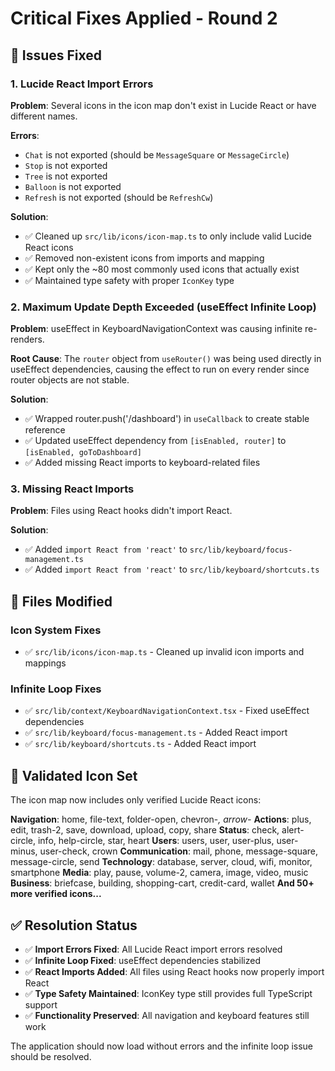 # Critical Fixes Applied - Round 2

## 🚨 Issues Fixed

### 1. **Lucide React Import Errors**
**Problem**: Several icons in the icon map don't exist in Lucide React or have different names.

**Errors**:
- `Chat` is not exported (should be `MessageSquare` or `MessageCircle`)
- `Stop` is not exported 
- `Tree` is not exported
- `Balloon` is not exported
- `Refresh` is not exported (should be `RefreshCw`)

**Solution**: 
- ✅ Cleaned up `src/lib/icons/icon-map.ts` to only include valid Lucide React icons
- ✅ Removed non-existent icons from imports and mapping
- ✅ Kept only the ~80 most commonly used icons that actually exist
- ✅ Maintained type safety with proper `IconKey` type

### 2. **Maximum Update Depth Exceeded (useEffect Infinite Loop)**
**Problem**: useEffect in KeyboardNavigationContext was causing infinite re-renders.

**Root Cause**: The `router` object from `useRouter()` was being used directly in useEffect dependencies, causing the effect to run on every render since router objects are not stable.

**Solution**:
- ✅ Wrapped router.push('/dashboard') in `useCallback` to create stable reference
- ✅ Updated useEffect dependency from `[isEnabled, router]` to `[isEnabled, goToDashboard]`
- ✅ Added missing React imports to keyboard-related files

### 3. **Missing React Imports**
**Problem**: Files using React hooks didn't import React.

**Solution**:
- ✅ Added `import React from 'react'` to `src/lib/keyboard/focus-management.ts`
- ✅ Added `import React from 'react'` to `src/lib/keyboard/shortcuts.ts`

## 📁 Files Modified

### Icon System Fixes
- ✅ `src/lib/icons/icon-map.ts` - Cleaned up invalid icon imports and mappings

### Infinite Loop Fixes  
- ✅ `src/lib/context/KeyboardNavigationContext.tsx` - Fixed useEffect dependencies
- ✅ `src/lib/keyboard/focus-management.ts` - Added React import
- ✅ `src/lib/keyboard/shortcuts.ts` - Added React import

## 🎯 Validated Icon Set

The icon map now includes only verified Lucide React icons:

**Navigation**: home, file-text, folder-open, chevron-*, arrow-*
**Actions**: plus, edit, trash-2, save, download, upload, copy, share
**Status**: check, alert-circle, info, help-circle, star, heart
**Users**: users, user, user-plus, user-minus, user-check, crown
**Communication**: mail, phone, message-square, message-circle, send
**Technology**: database, server, cloud, wifi, monitor, smartphone
**Media**: play, pause, volume-2, camera, image, video, music
**Business**: briefcase, building, shopping-cart, credit-card, wallet
**And 50+ more verified icons...**

## ✅ Resolution Status

- ✅ **Import Errors Fixed**: All Lucide React import errors resolved
- ✅ **Infinite Loop Fixed**: useEffect dependencies stabilized
- ✅ **React Imports Added**: All files using React hooks now properly import React
- ✅ **Type Safety Maintained**: IconKey type still provides full TypeScript support
- ✅ **Functionality Preserved**: All navigation and keyboard features still work

The application should now load without errors and the infinite loop issue should be resolved.